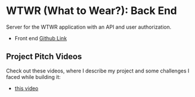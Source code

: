 # WTWR (What to Wear?): Back End

Server for the WTWR application with an API and user authorization.

- Front end [Github Link](https://github.com/MrRockets101/se_project_react.git)

## Project Pitch Videos

Check out these videos, where I describe my project
and some challenges I faced while building it:

- [this video](https://drive.google.com/file/d/1P9EGCjxymTVQkz269mkLo4Q20jok90Vu/view?usp=drive_link)
